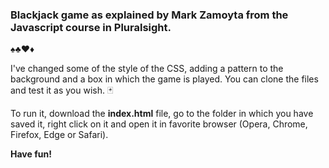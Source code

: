 ### Blackjack game as explained by **Mark Zamoyta** from the Javascript course in Pluralsight.
♠♣♥♦

I've changed some of the style of the CSS, adding a pattern to the background and a box in which the game is played.
You can clone the files and test it as you wish. 🃏

To run it, download the **index.html** file, go to the folder in which you have saved it, right click on it and open it in favorite browser (Opera, Chrome, Firefox, Edge or Safari).

**Have fun!**
